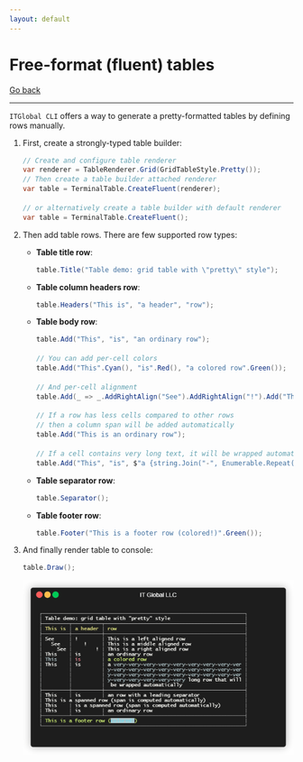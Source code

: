 ```yaml
---
layout: default
---
```

# Free-format (fluent) tables

[Go back](../table#home)

---

`ITGlobal CLI` offers a way to generate a pretty-formatted tables by defining rows manually.

1. First, create a strongly-typed table builder:

   ```csharp
   // Create and configure table renderer
   var renderer = TableRenderer.Grid(GridTableStyle.Pretty());
   // Then create a table builder attached renderer
   var table = TerminalTable.CreateFluent(renderer);

   // or alternatively create a table builder with default renderer
   var table = TerminalTable.CreateFluent();
   ```

2. Then add table rows. There are few supported row types:

   * **Table title row**:

     ```csharp
     table.Title("Table demo: grid table with \"pretty\" style");
     ```

   * **Table column headers row**:

     ```csharp
     table.Headers("This is", "a header", "row");
     ```

   * **Table body row**:

     ```csharp
     table.Add("This", "is", "an ordinary row");

     // You can add per-cell colors
     table.Add("This".Cyan(), "is".Red(), "a colored row".Green());

     // And per-cell alignment
     table.Add(_ => _.AddRightAlign("See").AddRightAlign("!").Add("This is a right aligned row"));

     // If a row has less cells compared to other rows
     // then a column span will be added automatically
     table.Add("This is an ordinary row");

     // If a cell contains very long text, it will be wrapped automatically
     table.Add("This", "is", $"a {string.Join("-", Enumerable.Repeat("very", 32))} long row that will be wrapped automatically");
     ```

   * **Table separator row**:

      ```csharp
      table.Separator();
      ```
 
   * **Table footer row**:

     ```csharp
     table.Footer("This is a footer row (colored!)".Green());
     ```

3. And finally render table to console:

   ```csharp
   table.Draw();
   ```

   ![](example-fluent.gif)

